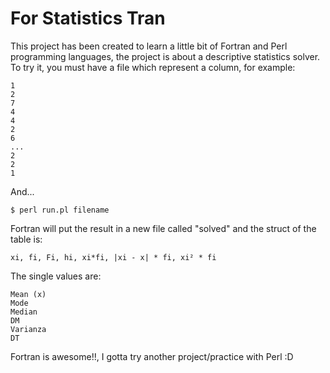 # For Statistics Tran

This project has been created to learn a little bit of Fortran and Perl programming languages, the project is about a descriptive statistics solver.
To try it, you must have a file which represent a column, for example:

```
1
2
7
4
4
2
6
...
2
2
1
```

And...
```console
$ perl run.pl filename
```

Fortran will put the result in a new file called "solved" and the struct of the table is:
```
xi, fi, Fi, hi, xi*fi, |xi - x| * fi, xi² * fi
```
The single values are:
```
Mean (x)
Mode
Median
DM
Varianza
DT
```

Fortran is awesome!!, I gotta try another project/practice with Perl :D
